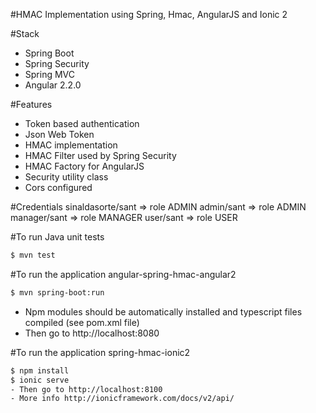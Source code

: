 #HMAC Implementation using Spring, Hmac, AngularJS and Ionic 2

#Stack
- Spring Boot
- Spring Security
- Spring MVC
- Angular 2.2.0

#Features
- Token based authentication
- Json Web Token
- HMAC implementation
- HMAC Filter used by Spring Security
- HMAC Factory for AngularJS
- Security utility class
- Cors configured

#Credentials
sinaldasorte/sant => role ADMIN
admin/sant => role ADMIN
manager/sant => role MANAGER
user/sant => role USER

#To run Java unit tests
````bash
$ mvn test
````

#To run the application angular-spring-hmac-angular2
````bash
$ mvn spring-boot:run
````
- Npm modules should be automatically installed and typescript files compiled (see pom.xml file)
- Then go to http://localhost:8080

#To run the application spring-hmac-ionic2
````bash
$ npm install
$ ionic serve
- Then go to http://localhost:8100
- More info http://ionicframework.com/docs/v2/api/
